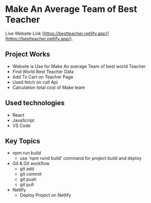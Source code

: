 # Make An Average Team of Best Teacher

Live Website Link [https://bestteacher.netlify.app/](https://bestteacher.netlify.app/).

## Project Works

-   Website is Use for Make An average Team of best world Teacher
-   Find World Best Teacher Data
-   Add To Cart on Teacher Page
-   Used fetch on call Api
-   Calculation total cost of Make team

## Used technologies

-   React
-   JavaScript
-   VS Code

## Key Topics

-   npm run build
    -   use 'npm rund build' command for project build and deploy
-   Git & Git workflow
    -   git add
    -   git commit
    -   git push
    -   git pull
-   Netlify
    -   Deploy Project on Netlify
